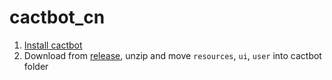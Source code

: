 # cactbot_cn

1. [Install cactbot](https://github.com/quisquous/cactbot#installing)
2. Download from [release](<https://github.com/Bluefissure/cactbot_cn/releases>), unzip and move `resources`, `ui`, `user` into cactbot folder

